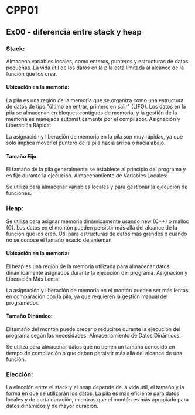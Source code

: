 # CPP01

## Ex00 - diferencia entre stack y heap

### Stack:

Almacena variables locales, como enteros, punteros y estructuras de datos pequeñas.
La vida útil de los datos en la pila está limitada al alcance de la función que los crea.

#### Ubicación en la memoria:

La pila es una región de la memoria que se organiza como una estructura de datos de tipo "último en entrar, primero en salir" (LIFO).
Los datos en la pila se almacenan en bloques contiguos de memoria, y la gestión de la memoria es manejada automáticamente por el compilador.
Asignación y Liberación Rápida:

La asignación y liberación de memoria en la pila son muy rápidas, ya que solo implica mover el puntero de la pila hacia arriba o hacia abajo.

#### Tamaño Fijo:

El tamaño de la pila generalmente se establece al principio del programa y es fijo durante la ejecución.
Almacenamiento de Variables Locales:

Se utiliza para almacenar variables locales y para gestionar la ejecución de funciones.

### Heap:

Se utiliza para asignar memoria dinámicamente usando new (C++) o malloc (C).
Los datos en el montón pueden persistir más allá del alcance de la función que los creó.
Útil para estructuras de datos más grandes o cuando no se conoce el tamaño exacto de anteman

#### Ubicación en la memoria:

El heap es una región de la memoria utilizada para almacenar datos dinámicamente asignados durante la ejecución del programa.
Asignación y Liberación Más Lenta:

La asignación y liberación de memoria en el montón pueden ser más lentas en comparación con la pila, ya que requieren la gestión manual del programador.

#### Tamaño Dinámico:

El tamaño del montón puede crecer o reducirse durante la ejecución del programa según las necesidades.
Almacenamiento de Datos Dinámicos:

Se utiliza para almacenar datos que no tienen un tamaño conocido en tiempo de compilación o que deben persistir más allá del alcance de una función.

### Elección:
La elección entre el stack y el heap depende de la vida útil, el tamaño y la forma en que se utilizarán los datos.
La pila es más eficiente para datos locales y de corta duración, mientras que el montón es más apropiado para datos dinámicos y de mayor duración.
